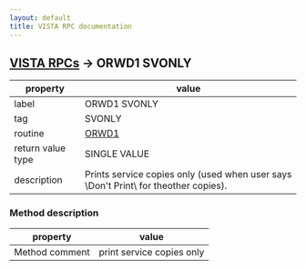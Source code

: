 ```yaml
---
layout: default
title: VISTA RPC documentation
---
```




## [VISTA RPCs](TableOfContent.md) &#8594; ORWD1 SVONLY 

 property | value 
--- | --- 
 label | ORWD1 SVONLY
 tag | SVONLY
 routine | [ORWD1](http://code.osehra.org/dox/Routine_ORWD1_source.html)
 return value type | SINGLE VALUE
 description | Prints service copies only (used when user says \Don't Print\ for theother copies).


### Method description

 property | value 
--- | --- 
 Method comment | print service copies only
